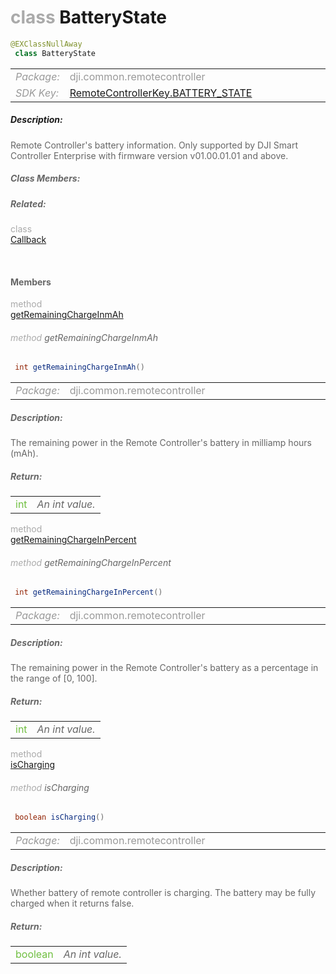 <div class="article"><h1 ><font color="#AAA">class </font>BatteryState</h1></div>

~~~java
@EXClassNullAway
 class BatteryState 
~~~

<html><table class="table-supportedby"><tr valign="top"><td width=15%><font color="#999"><i>Package:</i></td><td width=85%><font color="#999">dji.common.remotecontroller</td></tr><tr valign="top"><td width=15%><font color="#999"><i>SDK Key:</i></td><td width=85%><font color="#999"><a href="/Components/KeyManager/DJIRemoteControllerKey.html#remotecontrollerkey_battery_state_key">RemoteControllerKey.BATTERY_STATE</a></td></tr></table></html>



##### Description:



<font color="#666">Remote Controller's battery information. Only supported by DJI Smart Controller Enterprise with firmware version v01.00.01.01 and above.



##### Class Members:



##### Related:

<div class="api-row" id="djiremotecontroller_rcbatterystateupdatecallbackinterface"><div class="api-col left"></div><div class="api-col middle" style="color:#AAA">class</div><div class="api-col right"><a href="/Components/RemoteController/DJIRemoteController_RCBatteryStateUpdateCallbackInterface.html">Callback</a></div></div><html><p><br></p></html>

#### Members

<div class="api-row" id="djiremotecontroller_djircbatteryinfo_remainingenergyinmah"><div class="api-col left"></div><div class="api-col middle" style="color:#AAA">method</div><div class="api-col right"><a class="trigger" href="#djiremotecontroller_djircbatteryinfo_remainingenergyinmah_inline">getRemainingChargeInmAh</a></div></div><div class="inline-doc" id="djiremotecontroller_djircbatteryinfo_remainingenergyinmah_inline"

><div class="article"><h6 ><font color="#AAA">method </font>getRemainingChargeInmAh</h6></div>

~~~java
 int getRemainingChargeInmAh() 
~~~

<html><table class="table-supportedby"><tr valign="top"><td width=15%><font color="#999"><i>Package:</i></td><td width=85%><font color="#999">dji.common.remotecontroller</td></tr></table></html>



##### Description:



<font color="#666">The remaining power in the Remote Controller's battery in milliamp hours (mAh).



##### Return:

<html><table class="table-inline-parameters"><tr valign="top"><td><font color="#70BF41">int</td><td><font color="#666"><i>An int value.</i></td></tr></table></html></div>

<div class="api-row" id="djiremotecontroller_djircbatteryinfo_remainingenergyinpercent"><div class="api-col left"></div><div class="api-col middle" style="color:#AAA">method</div><div class="api-col right"><a class="trigger" href="#djiremotecontroller_djircbatteryinfo_remainingenergyinpercent_inline">getRemainingChargeInPercent</a></div></div><div class="inline-doc" id="djiremotecontroller_djircbatteryinfo_remainingenergyinpercent_inline"

><div class="article"><h6 ><font color="#AAA">method </font>getRemainingChargeInPercent</h6></div>

~~~java
 int getRemainingChargeInPercent() 
~~~

<html><table class="table-supportedby"><tr valign="top"><td width=15%><font color="#999"><i>Package:</i></td><td width=85%><font color="#999">dji.common.remotecontroller</td></tr></table></html>



##### Description:



<font color="#666">The remaining power in the Remote Controller's battery as a percentage in the range of [0, 100].



##### Return:

<html><table class="table-inline-parameters"><tr valign="top"><td><font color="#70BF41">int</td><td><font color="#666"><i>An int value.</i></td></tr></table></html></div>

<div class="api-row" id="djiremotecontroller_djircbatteryinfo_ischarging"><div class="api-col left"></div><div class="api-col middle" style="color:#AAA">method</div><div class="api-col right"><a class="trigger" href="#djiremotecontroller_djircbatteryinfo_ischarging_inline">isCharging</a></div></div><div class="inline-doc" id="djiremotecontroller_djircbatteryinfo_ischarging_inline"

><div class="article"><h6 ><font color="#AAA">method </font>isCharging</h6></div>

~~~java
 boolean isCharging() 
~~~

<html><table class="table-supportedby"><tr valign="top"><td width=15%><font color="#999"><i>Package:</i></td><td width=85%><font color="#999">dji.common.remotecontroller</td></tr></table></html>



##### Description:



<font color="#666">Whether battery of remote controller is charging. The battery may be fully charged when it returns false.



##### Return:

<html><table class="table-inline-parameters"><tr valign="top"><td><font color="#70BF41">boolean</td><td><font color="#666"><i>An int value.</i></td></tr></table></html></div>


